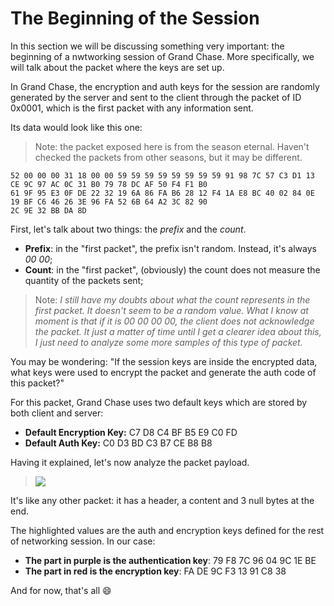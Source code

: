 # **The Beginning of the Session**

In this section we will be discussing something very important: the beginning of a nwtworking session of Grand Chase. More specifically, we will talk about the packet where the keys are set up.

In Grand Chase, the encryption and auth keys for the session are randomly generated by the server and sent to the client through the packet of ID 0x0001, which is the first packet with any information sent. 

Its data would look like this one:

> Note: the packet exposed here is from the season eternal. Haven't checked the packets from other seasons, but it may be different.

```
52 00 00 00 31 18 00 00 59 59 59 59 59 59 59 59 91 98 7C 57 C3 D1 13 CE 9C 97 AC 0C 31 B0 79 78 DC AF 50 F4 F1 B0
61 9F 95 E3 0F DE 22 32 19 6A 86 FA B6 28 12 F4 1A E8 BC 40 02 84 0E 19 BF C6 46 26 3E 96 FA 52 6B 64 A2 3C 82 90
2C 9E 32 BB DA 8D
```
First, let's talk about two things: the _prefix_ and the _count_.

* **Prefix**: in the "first packet", the prefix isn't random. Instead, it's always _00 00_;
* **Count**: in the "first packet", (obviously) the count does not measure the quantity of the packets sent;

> Note: _I still have my doubts about what the count represents in the first packet. It doesn't seem to be a random value. What I know at moment is that if it is 00 00 00 00, the client does not acknowledge the packet. It just a matter of time until I get a clearer idea about this, I just need to analyze some more samples of this type of packet._

You may be wondering: "If the session keys are inside the encrypted data, what keys were used to encrypt the packet and generate the auth code of this packet?"

For this packet, Grand Chase uses two default keys which are stored by both client and server:

* **Default Encryption Key:** C7 D8 C4 BF B5 E9 C0 FD
* **Default Auth Key:** C0 D3 BD C3 B7 CE B8 B8

Having it explained, let's now analyze the packet payload.
> ![](http://i.imgur.com/nISFz3e.png?1)

It's like any other packet: it has a header, a content and 3 null bytes at the end. 

The highlighted values are the auth and encryption keys defined for the rest of networking session. In our case:

* **The part in purple is the authentication key**: 79 F8 7C 96 04 9C 1E BE
* **The part in red is the encryption key**: FA DE 9C F3 13 91 C8 38


And for now, that's all :smile:

